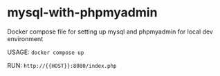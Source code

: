 # mysql-with-phpmyadmin
Docker compose file for setting up mysql and phpmyadmin for local dev environment

USAGE:
`docker compose up`

RUN: ```http://{{HOST}}:8080/index.php```
